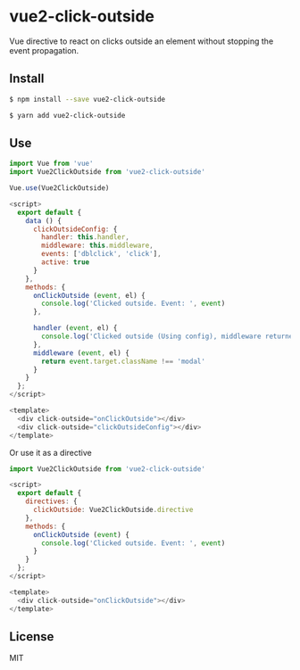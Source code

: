 # vue2-click-outside

Vue directive to react on clicks outside an element without stopping the event propagation.

## Install

```bash
$ npm install --save vue2-click-outside
```

```bash
$ yarn add vue2-click-outside
```

## Use

```js
import Vue from 'vue'
import Vue2ClickOutside from 'vue2-click-outside'

Vue.use(Vue2ClickOutside)
```

```js
<script>
  export default {
    data () {
      clickOutsideConfig: {
        handler: this.handler,
        middleware: this.middleware,
        events: ['dblclick', 'click'],
        active: true
      }
    },
    methods: {
      onClickOutside (event, el) {
        console.log('Clicked outside. Event: ', event)
      },

      handler (event, el) {
        console.log('Clicked outside (Using config), middleware returned true :)')
      },
      middleware (event, el) {
        return event.target.className !== 'modal'
      }
    }
  };
</script>

<template>
  <div click-outside="onClickOutside"></div>
  <div click-outside="clickOutsideConfig"></div>
</template>
```

Or use it as a directive

```js
import Vue2ClickOutside from 'vue2-click-outside'

<script>
  export default {
    directives: {
      clickOutside: Vue2ClickOutside.directive
    },
    methods: {
      onClickOutside (event) {
        console.log('Clicked outside. Event: ', event)
      }
    }
  };
</script>

<template>
  <div click-outside="onClickOutside"></div>
</template>
```

## License

MIT